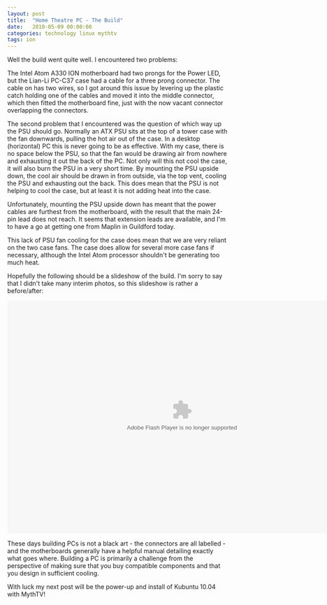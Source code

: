 ```yaml
---
layout: post
title:  "Home Theatre PC - The Build"
date:   2010-05-09 00:00:00
categories: technology linux mythtv
tags: ion
---
```


Well the build went quite well. I encountered two problems:

The Intel Atom A330 ION motherboard had two prongs for the Power LED, but the Lian-Li PC-C37 case had a cable for a three prong connector.  The cable on has two wires, so I got around this issue by levering up the plastic catch holding one of the cables and moved it into the middle connector, which then fitted the motherboard fine, just with the now vacant connector overlapping the connectors.

<!--more-->

The second problem that I encountered was the question of which way up the PSU should go.  Normally an ATX PSU sits at the top of a tower case with the fan downwards, pulling the hot air out of the case.  In a desktop (horizontal) PC this is never going to be as effective.  With my case, there is no space below the PSU, so that the fan would be drawing air from nowhere and exhausting it out the back of the PC.  Not only will this not cool the case, it will also burn the PSU in a very short time.  By mounting the PSU upside down, the cool air should be drawn in from outside, via the top vent, cooling the PSU and exhausting out the back.  This does mean that the PSU is not helping to cool the case, but at least it is not adding heat into the case.

Unfortunately, mounting the PSU upside down has meant that the power cables are furthest from the motherboard, with the result that the main 24-pin lead does not reach.  It seems that extension leads are available, and I'm to have a go at getting one from Maplin in Guildford today.

This lack of PSU fan cooling for the case does mean that we are very reliant on the two case fans.  The case does allow for several more case fans if necessary, although the Intel Atom processor shouldn't be generating too much heat.

Hopefully the following should be a slideshow of the build.  I'm sorry to say that I didn't take many interim photos, so this slideshow is rather a before/after:

<embed type="application/x-shockwave-flash" src="http://picasaweb.google.com/s/c/bin/slideshow.swf" width="800" height="533" flashvars="host=picasaweb.google.com&captions=1&hl=en_US&feat=flashalbum&interval=8&RGB=0x000000&feed=http%3A%2F%2Fpicasaweb.google.com%2Fdata%2Ffeed%2Fapi%2Fuser%2Fchrisjrob%2Falbumid%2F5469200580828386401%3Falt%3Drss%26kind%3Dphoto%26hl%3Den_US" pluginspage="http://www.macromedia.com/go/getflashplayer">

These days building PCs is not a black art - the connectors are all labelled - and the motherboards generally have a helpful manual detailing exactly what goes where.  Building a PC is primarily a challenge from the perspective of making sure that you buy compatible components and that you design in sufficient cooling.

With luck my next post will be the power-up and install of Kubuntu 10.04 with MythTV!

